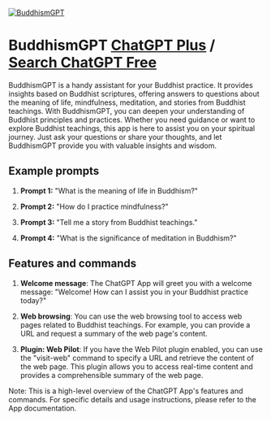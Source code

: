 
[![BuddhismGPT](https://files.oaiusercontent.com/file-oL9gIUhGalz4wJz1jcjwVfHn?se=2123-10-18T06%3A46%3A08Z&sp=r&sv=2021-08-06&sr=b&rscc=max-age%3D31536000%2C%20immutable&rscd=attachment%3B%20filename%3D6b25a10e-0850-4047-a3f7-703eb206c7bc.png&sig=UAYSCvDx3MVwU%2ByY%2BNPvUJ3CBeFCNTBsnfx/gxV6VOo%3D)](https://chat.openai.com/g/g-T1zTWjIS7-buddhismgpt)

# BuddhismGPT [ChatGPT Plus](https://chat.openai.com/g/g-T1zTWjIS7-buddhismgpt) / [Search ChatGPT Free](https://gptcall.net/index.html#/?search=BuddhismGPT)

BuddhismGPT is a handy assistant for your Buddhist practice. It provides insights based on Buddhist scriptures, offering answers to questions about the meaning of life, mindfulness, meditation, and stories from Buddhist teachings. With BuddhismGPT, you can deepen your understanding of Buddhist principles and practices. Whether you need guidance or want to explore Buddhist teachings, this app is here to assist you on your spiritual journey. Just ask your questions or share your thoughts, and let BuddhismGPT provide you with valuable insights and wisdom.

## Example prompts

1. **Prompt 1:** "What is the meaning of life in Buddhism?"

2. **Prompt 2:** "How do I practice mindfulness?"

3. **Prompt 3:** "Tell me a story from Buddhist teachings."

4. **Prompt 4:** "What is the significance of meditation in Buddhism?"

## Features and commands

1. **Welcome message**: The ChatGPT App will greet you with a welcome message: "Welcome! How can I assist you in your Buddhist practice today?"

2. **Web browsing**: You can use the web browsing tool to access web pages related to Buddhist teachings. For example, you can provide a URL and request a summary of the web page's content.

3. **Plugin: Web Pilot**: If you have the Web Pilot plugin enabled, you can use the "visit-web" command to specify a URL and retrieve the content of the web page. This plugin allows you to access real-time content and provides a comprehensible summary of the web page.

Note: This is a high-level overview of the ChatGPT App's features and commands. For specific details and usage instructions, please refer to the App documentation.



